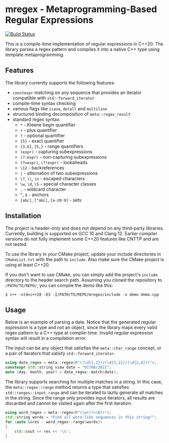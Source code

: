 # mregex - Metaprogramming-Based Regular Expressions
[![Build Status](https://app.travis-ci.com/iulian-rusu/mregex.svg?token=yYkpQVp4y1XUXWqsFXsK&branch=master)](https://app.travis-ci.com/iulian-rusu/mregex)

This is a compile-time implementation of regular expressions in C++20.
The library parses a regex pattern and compiles it into a native C++
type using template metaprogramming.

## Features
The library currently supports the following features:
* `constexpr` matching on any sequence that provides 
an iterator compatible with `std::forward_iterator`
* compile-time syntax checking
* various flags like `icase`, `dotall` and `multiline`
* structured binding decomposition of `meta::regex_result`
* standard regex syntax:
    * `*` - Kleene begin quantifier
    * `+` - plus quantifier
    * `?` - optional quantifier
    * `{5}` - exact quantifier
    * `{3,6}`, `{5,}` - range quantifiers
    * `(expr)` - capturing subexpressions
    * `(?:expr)` - non-capturing subexpressions
    * `(?=expr)`, `(?!expr)` - lookaheads
    * `\12` - backreferences
    * `|` - alternation of two subexpressions
    * `\?`, `\\`, `\n` - escaped characters
    * `\w`, `\d`, `\S` - special character classes
    * `.` - wildcard character
    * `^`, `$` - anchors
    * `[abc]`, `[^abc]`, `[a-z0-9]` - sets
    
## Installation

The project is header-only and does not depend on any third-party libraries. 
Currently, building is supported on GCC 10 and Clang 12.
Earlier compiler versions do not fully implement some C++20 features like CNTTP and
are not tested.

To use the library in your CMake project, update your include directories in
`CMakeList.txt` with the path to `include`. 
Also make sure the CMake project is using at least C++20.

If you don't want to use CMake, you can simply add the project's `include`
directory to the header search path. Assuming you cloned the repository to `/PATH/TO/REPO/`, you can compile the demo like this:
```
$ c++ -std=c++20 -O3 -I/PATH/TO/REPO/mregex/include -o demo demo.cpp
```

## Usage
Below is an example of parsing a date.
Notice that the generated regular expression is a type and not an object, since the library maps every
valid regex pattern to a C++ type at compile-time. Invalid regular expression syntax will result
in a compilation error.

The input can be any object that satisfies the `meta::char_range` concept, or a pair of iterators that
satisfy `std::forward_iterator`.
```cpp
using date_regex = meta::regex<R"((\d{1,2})/(\d{1,2})/(\d{2,4}))">;
constexpr std::string_view date = "07/08/2021";
auto [day, month, year] = date_regex::match(date);
```

The library supports searching for multiple matches in a string. In this case,
the `meta::regex::range` method returns a type that satisfies `std::ranges::input_range`
and can be iterated to lazily generate all matches in the string. Since the range only provides 
input iterators, all results are discarded and cannot be visited again after the first
iteration.
```cpp
using word_regex = meta::regex<R"(\w+(?=\W))">;
std::string words = "Find all word-like sequences in this string!";
for (auto &&res : word_regex::range(words))
{
    std::cout << res << '\n';
}
```
